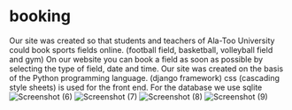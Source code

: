 # booking
Our site was created so that students and teachers of Ala-Too University could book sports fields online. (football field, basketball, volleyball field and gym)
On our website you can book a field as soon as possible by selecting the type of field, date and time.
Our site was created on the basis of the Python programming language. (django framework) css (cascading style sheets)
is used for the front end. For the database we use sqlite![Screenshot (6)](https://user-images.githubusercontent.com/81546800/208673812-ecbd4338-e123-4fb5-b60a-75d13c2d229a.png)
![Screenshot (7)](https://user-images.githubusercontent.com/81546800/208673819-6c0178a7-e5c1-4071-9b71-9e6b7e9f1701.png)
![Screenshot (8)](https://user-images.githubusercontent.com/81546800/208673824-1c37aa32-f66b-4507-9ef3-f69a3369a315.png)
![Screenshot (9)](https://user-images.githubusercontent.com/81546800/208673825-093f3781-22f8-40bf-9dcc-632c658a666e.png)
